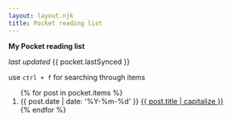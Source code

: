 ```yaml
---
layout: layout.njk
title: Pocket reading list
---
```


<p>
  <strong>My Pocket reading list</strong>
</p>

<p>
  <i>last updated</i>&nbsp;<date>{{ pocket.lastSynced }}</date>
</p>

<p>
  use <code>ctrl + f</code> for searching through items
</p>

<ol reversed class="searchable1">
{% for post in pocket.items %}
  <li class="post-item">
    <span class="post-date">{{ post.date | date: '%Y-%m-%d' }}</span>
    <a href="{{ post.url }}" class="post-link">
      {{ post.title | capitalize }}
    </a>
  </li>
{% endfor %}
</ol>
